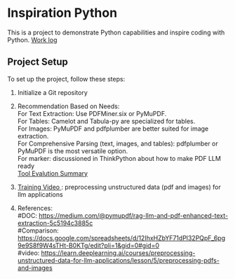 # Inspiration Python

This is a project to demonstrate Python capabilities and inspire coding with Python.
[Work log](https://quantumintelligencegroup-my.sharepoint.com/:x:/r/personal/connie_wang_qig_ai/_layouts/15/Doc.aspx?sourcedoc=%7B25F8FEDD-2CBA-4E91-AD2B-F38F9F6AAC3D%7D&file=Book.xlsx&action=editnew&mobileredirect=true&wdNewAndOpenCt=1728460518562&ct=1728460519023&wdOrigin=OFFICECOM-WEB.START.NEW&wdPreviousSessionSrc=HarmonyWeb&wdPreviousSession=be91cd6f-f521-4a36-8090-6e835fb730aa&cid=a1ec26a7-c8b3-4046-84ff-0f86b30af4cf)


## Project Setup

To set up the project, follow these steps:

1. Initialize a Git repository
   
2. Recommendation Based on  Needs: <br>
    For Text Extraction: Use PDFMiner.six or PyMuPDF.<br>
    For Tables: Camelot and Tabula-py are specialized for tables.<br>
    For Images: PyMuPDF and pdfplumber are better suited for image extraction.<br>
    For Comprehensive Parsing (text, images, and tables): pdfplumber or PyMuPDF is the most versatile option. <br>
    For marker: discussioned in ThinkPython about how to make PDF LLM ready <br>
    [Tool Evalution Summary](https://docs.google.com/spreadsheets/d/12IhxHZbYF71dPl32PQpF_6pg9e9S8f9W4sTHt-B0KTg/edit?pli=1&gid=0#gid=0)

3. [Training Video ](https://learn.deeplearning.ai/courses/preprocessing-unstructured-data-for-llm-applications/lesson/5/preprocessing-pdfs-and-images) : preprocessing unstructured data (pdf and images) for llm applications 

4. References: <br>
#DOC: https://medium.com/@pymupdf/rag-llm-and-pdf-enhanced-text-extraction-5c5194c3885c <br>
#Comparison: https://docs.google.com/spreadsheets/d/12IhxHZbYF71dPl32PQpF_6pg9e9S8f9W4sTHt-B0KTg/edit?pli=1&gid=0#gid=0 <br>
#video: https://learn.deeplearning.ai/courses/preprocessing-unstructured-data-for-llm-applications/lesson/5/preprocessing-pdfs-and-images <br>


